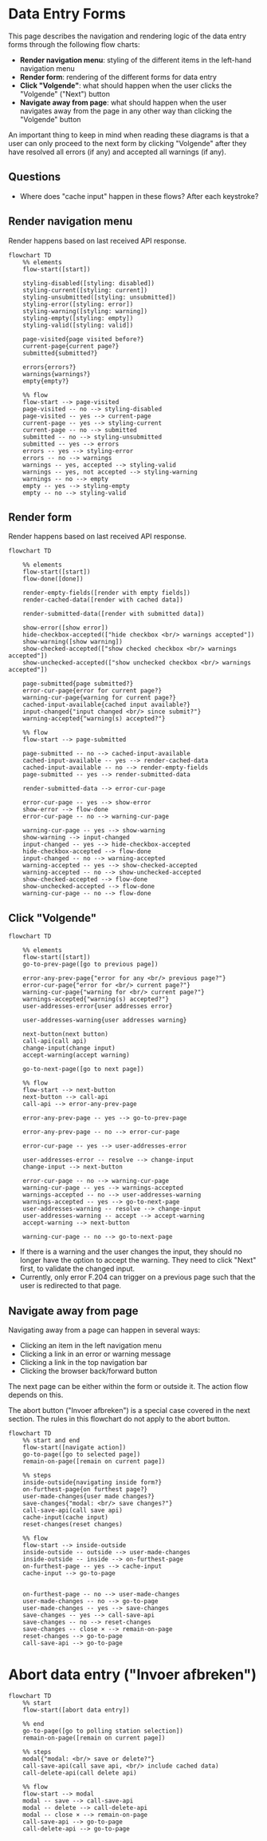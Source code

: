 # Data Entry Forms

This page describes the navigation and rendering logic of the data entry forms through the following flow charts:

- __Render navigation menu__: styling of the different items in the left-hand navigation menu
- __Render form__: rendering of the different forms for data entry
- __Click "Volgende"__: what should happen when the user clicks the "Volgende" ("Next") button
- __Navigate away from page__: what should happen when the user navigates away from the page in any other way than clicking the "Volgende" button

An important thing to keep in mind when reading these diagrams is that a user can only proceed to the next form by clicking "Volgende" after they have resolved all errors (if any) and accepted all warnings (if any).


## Questions
- Where does "cache input" happen in these flows? After each keystroke?


## Render navigation menu

Render happens based on last received API response.

```mermaid
flowchart TD
    %% elements
    flow-start([start])

    styling-disabled([styling: disabled])
    styling-current([styling: current])
    styling-unsubmitted([styling: unsubmitted])
    styling-error([styling: error])
    styling-warning([styling: warning])
    styling-empty([styling: empty])
    styling-valid([styling: valid])

    page-visited{page visited before?}
    current-page{current page?}
    submitted{submitted?}

    errors{errors?}
    warnings{warnings?}
    empty{empty?}

    %% flow
    flow-start --> page-visited
    page-visited -- no --> styling-disabled
    page-visited -- yes --> current-page
    current-page -- yes --> styling-current
    current-page -- no --> submitted
    submitted -- no --> styling-unsubmitted
    submitted -- yes --> errors
    errors -- yes --> styling-error
    errors -- no --> warnings
    warnings -- yes, accepted --> styling-valid
    warnings -- yes, not accepted --> styling-warning
    warnings -- no --> empty
    empty -- yes --> styling-empty
    empty -- no --> styling-valid
```

## Render form

Render happens based on last received API response.

```mermaid
flowchart TD

    %% elements
    flow-start([start])
    flow-done([done])

    render-empty-fields([render with empty fields])
    render-cached-data([render with cached data])

    render-submitted-data([render with submitted data])

    show-error([show error])
    hide-checkbox-accepted(["hide checkbox <br/> warnings accepted"])
    show-warning([show warning])
    show-checked-accepted(["show checked checkbox <br/> warnings accepted"])
    show-unchecked-accepted(["show unchecked checkbox <br/> warnings accepted"])

    page-submitted{page submitted?}
    error-cur-page{error for current page?}
    warning-cur-page{warning for current page?}
    cached-input-available{cached input available?}
    input-changed{"input changed <br/> since submit?"}
    warning-accepted{"warning(s) accepted?"}

    %% flow
    flow-start --> page-submitted

    page-submitted -- no --> cached-input-available
    cached-input-available -- yes --> render-cached-data
    cached-input-available -- no --> render-empty-fields
    page-submitted -- yes --> render-submitted-data
    
    render-submitted-data --> error-cur-page

    error-cur-page -- yes --> show-error
    show-error --> flow-done
    error-cur-page -- no --> warning-cur-page

    warning-cur-page -- yes --> show-warning
    show-warning --> input-changed
    input-changed -- yes --> hide-checkbox-accepted
    hide-checkbox-accepted --> flow-done
    input-changed -- no --> warning-accepted
    warning-accepted -- yes --> show-checked-accepted
    warning-accepted -- no --> show-unchecked-accepted
    show-checked-accepted --> flow-done
    show-unchecked-accepted --> flow-done
    warning-cur-page -- no --> flow-done
```

## Click "Volgende"

```mermaid
flowchart TD

    %% elements
    flow-start([start])
    go-to-prev-page([go to previous page])

    error-any-prev-page{"error for any <br/> previous page?"}
    error-cur-page{"error for <br/> current page?"}
    warning-cur-page{"warning for <br/> current page?"}
    warnings-accepted{"warning(s) accepted?"}
    user-addresses-error{user addresses error}

    user-addresses-warning{user addresses warning}

    next-button(next button)
    call-api(call api)
    change-input(change input)
    accept-warning(accept warning)

    go-to-next-page([go to next page])

    %% flow
    flow-start --> next-button
    next-button --> call-api
    call-api --> error-any-prev-page

    error-any-prev-page -- yes --> go-to-prev-page

    error-any-prev-page -- no --> error-cur-page

    error-cur-page -- yes --> user-addresses-error
    
    user-addresses-error -- resolve --> change-input
    change-input --> next-button

    error-cur-page -- no --> warning-cur-page
    warning-cur-page -- yes --> warnings-accepted
    warnings-accepted -- no --> user-addresses-warning
    warnings-accepted -- yes --> go-to-next-page
    user-addresses-warning -- resolve --> change-input
    user-addresses-warning -- accept --> accept-warning
    accept-warning --> next-button

    warning-cur-page -- no --> go-to-next-page
```

- If there is a warning and the user changes the input, they should no longer have the option to accept the warning. They need to click "Next" first, to validate the changed input.
- Currently, only error F.204 can trigger on a previous page such that the user is redirected to that page.

## Navigate away from page

Navigating away from a page can happen in several ways:
- Clicking an item in the left navigation menu
- Clicking a link in an error or warning message
- Clicking a link in the top navigation bar
- Clicking the browser back/forward button


The next page can be either within the form or outside it. The action flow depends on this.

The abort button ("Invoer afbreken") is a special case covered in the next section. The rules in this flowchart do not apply to the abort button.

```mermaid
flowchart TD
    %% start and end
    flow-start([navigate action])
    go-to-page([go to selected page])
    remain-on-page([remain on current page])

    %% steps
    inside-outside{navigating inside form?}
    on-furthest-page{on furthest page?}
    user-made-changes{user made changes?}
    save-changes{"modal: <br/> save changes?"}
    call-save-api(call save api)
    cache-input(cache input)
    reset-changes(reset changes)

    %% flow
    flow-start --> inside-outside
    inside-outside -- outside --> user-made-changes
    inside-outside -- inside --> on-furthest-page
    on-furthest-page -- yes --> cache-input
    cache-input --> go-to-page
    

    on-furthest-page -- no --> user-made-changes
    user-made-changes -- no --> go-to-page
    user-made-changes -- yes --> save-changes
    save-changes -- yes --> call-save-api
    save-changes -- no --> reset-changes
    save-changes -- close × --> remain-on-page
    reset-changes --> go-to-page
    call-save-api --> go-to-page
```

# Abort data entry ("Invoer afbreken")

```mermaid
flowchart TD
    %% start
    flow-start([abort data entry])
    
    %% end
    go-to-page([go to polling station selection])
    remain-on-page([remain on current page])

    %% steps
    modal{"modal: <br/> save or delete?"}
    call-save-api(call save api, <br/> include cached data)
    call-delete-api(call delete api)

    %% flow
    flow-start --> modal
    modal -- save --> call-save-api
    modal -- delete --> call-delete-api
    modal -- close × --> remain-on-page
    call-save-api --> go-to-page
    call-delete-api --> go-to-page
```
